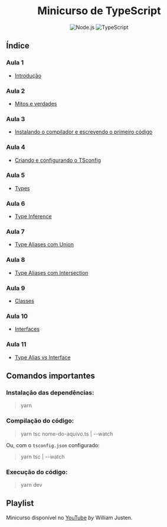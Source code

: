 <h1 align="center">
  Minicurso de TypeScript
</h1>

<p align="center">
  <img src="https://img.shields.io/badge/Node.js-339933?style=for-the-badge&logo=nodedotjs&logoColor=white" alt="Node.js">
  <img src="https://img.shields.io/badge/TypeScript-007ACC?style=for-the-badge&logo=typescript&logoColor=white" alt="TypeScript">
</p>

## Índice

### Aula 1
- [Introdução](aula1-introducao)

### Aula 2
- [Mitos e verdades](aula2-mitos-verdades)

### Aula 3
- [Instalando o compilador e escrevendo o primeiro código](aula3-instalando-compilador-escrevendo-primeiro-codigo)

### Aula 4
- [Criando e configurando o TSconfig](aula4-criando-configurando-tsconfig)

### Aula 5
- [Types](aula5-types)

### Aula 6
- [Type Inference](aula6-type-inference)

### Aula 7
- [Type Aliases com Union](aula7-type-aliases-union)

### Aula 8
- [Type Aliases com Intersection](aula8-type-aliases-intersection)

### Aula 9
- [Classes](aula9-classes)

### Aula 10
- [Interfaces](aula10-interfaces)

### Aula 11
- [Type Alias *vs* Interface](aula11-type-alias-interface)

## Comandos importantes

### Instalação das dependências:
> yarn

### Compilação do código:
> yarn tsc nome-do-aquivo.ts | --watch

Ou, com o `tsconfig.json` configurado:

> yarn tsc | --watch

### Execução do código:
> yarn dev

## Playlist
Minicurso disponível no [YouTube](https://youtube.com/playlist?list=PLlAbYrWSYTiPanrzauGa7vMuve7_vnXG_) *by* William Justen.
